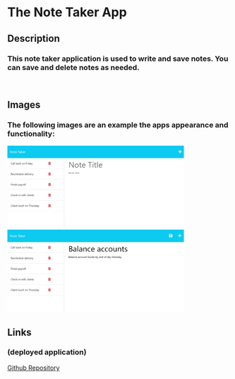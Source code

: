 # The Note Taker App

## Description
### This note taker application is used to write and save notes. You can save and delete notes as needed.  

<br>

## Images
### The following images are an example the apps appearance and functionality:

<img src="public/assets/11-express-homework-demo-01.png" width = "400px">

<img src="public/assets/11-express-homework-demo-02.png" width = "400px">

<br>

## Links
### (deployed application)
<a href=https://github.com/mrgssg/note-taker> Github Repository